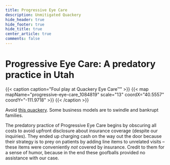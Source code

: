 ```yaml
---
title: Progressive Eye Care
description: Unmitigated Quackery
hide_header: true
hide_footer: true
hide_title: true
center_article: true
comments: false
---
```


# Progressive Eye Care: A predatory practice in Utah

{{< caption caption="Foul play at Quackery Eye Care™" >}}
{{< map mapName="progressive-eye-care_1084819" scale="13" coordX="40.5557" coordY="-111.9718" >}}
{{< /caption >}}

Avoid
[this quackery](https://www.google.com/maps/place/Progressive+Eye+Care/@40.5576122,-111.9763292,16z/data=!3m1!4b1!4m6!3m5!1s0x87528f429d2912a1:0x6e70b9b33b2a3fb0!8m2!3d40.5576082!4d-111.9737489!16s%2Fg%2F1tppsfwt).
Some business models are to swindle and bankrupt families.

The predatory practice of Progressive Eye Care begins by obscuring all costs to
avoid upfront disclosure about insurance coverage (despite our inquiries). They
ended up charging cash on the way out the door because their strategy is to prey
on patients by adding line items to unrelated visits – these items were
conveniently _not_ covered by insurance. Credit to them for a sense of humor,
because in the end these goofballs provided no assistance with our case.

